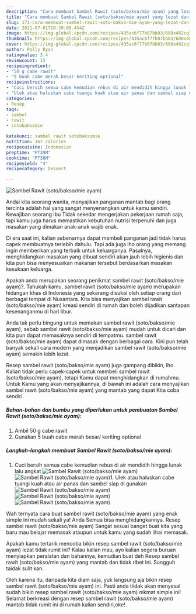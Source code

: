 ```yaml
---
description: "Cara membuat Sambel Rawit (soto/bakso/mie ayam) yang lezat dan Mudah Dibuat"
title: "Cara membuat Sambel Rawit (soto/bakso/mie ayam) yang lezat dan Mudah Dibuat"
slug: 171-cara-membuat-sambel-rawit-soto-bakso-mie-ayam-yang-lezat-dan-mudah-dibuat
date: 2021-07-01T10:39:00.454Z
image: https://img-global.cpcdn.com/recipes/435ac6f77b07bb03/680x482cq70/sambel-rawit-sotobaksomie-ayam-foto-resep-utama.jpg
thumbnail: https://img-global.cpcdn.com/recipes/435ac6f77b07bb03/680x482cq70/sambel-rawit-sotobaksomie-ayam-foto-resep-utama.jpg
cover: https://img-global.cpcdn.com/recipes/435ac6f77b07bb03/680x482cq70/sambel-rawit-sotobaksomie-ayam-foto-resep-utama.jpg
author: Polly Ryan
ratingvalue: 3.4
reviewcount: 15
recipeingredient:
- "50 g cabe rawit"
- "5 buah cabe merah besar keriting optional"
recipeinstructions:
- "Cuci bersih semua cabe kemudian rebus di air mendidih hingga lunak lalu angkat"
- "Ulek atau haluskan cabe tuangi kuah atau air panas dan sambel siap di gunakan"
categories:
- Resep
tags:
- sambel
- rawit
- sotobaksomie

katakunci: sambel rawit sotobaksomie 
nutrition: 167 calories
recipecuisine: Indonesian
preptime: "PT39M"
cooktime: "PT38M"
recipeyield: "4"
recipecategory: Dessert

---
```



![Sambel Rawit (soto/bakso/mie ayam)](https://img-global.cpcdn.com/recipes/435ac6f77b07bb03/680x482cq70/sambel-rawit-sotobaksomie-ayam-foto-resep-utama.jpg)

Andai kita seorang wanita, menyajikan panganan mantab bagi orang tercinta adalah hal yang sangat menyenangkan untuk kamu sendiri. Kewajiban seorang ibu Tidak sekedar mengerjakan pekerjaan rumah saja, tapi kamu juga harus memastikan kebutuhan nutrisi terpenuhi dan juga masakan yang dimakan anak-anak wajib enak.

Di era  saat ini, kalian sebenarnya dapat membeli panganan jadi tidak harus capek membuatnya terlebih dahulu. Tapi ada juga lho orang yang memang ingin memberikan yang terbaik untuk keluarganya. Pasalnya, menghidangkan masakan yang dibuat sendiri akan jauh lebih higienis dan kita pun bisa menyesuaikan makanan tersebut berdasarkan masakan kesukaan keluarga. 



Apakah anda merupakan seorang penikmat sambel rawit (soto/bakso/mie ayam)?. Tahukah kamu, sambel rawit (soto/bakso/mie ayam) merupakan hidangan khas di Indonesia yang sekarang disukai oleh setiap orang dari berbagai tempat di Nusantara. Kita bisa menyajikan sambel rawit (soto/bakso/mie ayam) kreasi sendiri di rumah dan boleh dijadikan santapan kesenanganmu di hari libur.

Anda tak perlu bingung untuk memakan sambel rawit (soto/bakso/mie ayam), sebab sambel rawit (soto/bakso/mie ayam) mudah untuk dicari dan kita pun dapat memasaknya sendiri di tempatmu. sambel rawit (soto/bakso/mie ayam) dapat dimasak dengan berbagai cara. Kini pun telah banyak sekali cara modern yang menjadikan sambel rawit (soto/bakso/mie ayam) semakin lebih lezat.

Resep sambel rawit (soto/bakso/mie ayam) juga gampang dibikin, lho. Kalian tidak perlu capek-capek untuk membeli sambel rawit (soto/bakso/mie ayam), tetapi Kamu dapat menghidangkan di rumahmu. Untuk Kamu yang akan menyajikannya, di bawah ini adalah cara menyajikan sambel rawit (soto/bakso/mie ayam) yang mantab yang dapat Kita coba sendiri.

<!--inarticleads1-->

##### Bahan-bahan dan bumbu yang diperlukan untuk pembuatan Sambel Rawit (soto/bakso/mie ayam):

1. Ambil 50 g cabe rawit
1. Gunakan 5 buah cabe merah besar/ keriting optional




<!--inarticleads2-->

##### Langkah-langkah membuat Sambel Rawit (soto/bakso/mie ayam):

1. Cuci bersih semua cabe kemudian rebus di air mendidih hingga lunak lalu angkat
<img src="https://img-global.cpcdn.com/steps/eace7a0ee8c76c51/160x128cq70/sambel-rawit-sotobaksomie-ayam-langkah-memasak-1-foto.jpg" alt="Sambel Rawit (soto/bakso/mie ayam)"><img src="https://img-global.cpcdn.com/steps/186b0650a8267769/160x128cq70/sambel-rawit-sotobaksomie-ayam-langkah-memasak-1-foto.jpg" alt="Sambel Rawit (soto/bakso/mie ayam)">1. Ulek atau haluskan cabe tuangi kuah atau air panas dan sambel siap di gunakan
<img src="https://img-global.cpcdn.com/steps/dc8b3a4867ff398e/160x128cq70/sambel-rawit-sotobaksomie-ayam-langkah-memasak-2-foto.jpg" alt="Sambel Rawit (soto/bakso/mie ayam)"><img src="https://img-global.cpcdn.com/steps/3f1dcb74ba078034/160x128cq70/sambel-rawit-sotobaksomie-ayam-langkah-memasak-2-foto.jpg" alt="Sambel Rawit (soto/bakso/mie ayam)"><img src="https://img-global.cpcdn.com/steps/b947d35681fd8e41/160x128cq70/sambel-rawit-sotobaksomie-ayam-langkah-memasak-2-foto.jpg" alt="Sambel Rawit (soto/bakso/mie ayam)">



Wah ternyata cara buat sambel rawit (soto/bakso/mie ayam) yang enak simple ini mudah sekali ya! Anda Semua bisa menghidangkannya. Resep sambel rawit (soto/bakso/mie ayam) Sangat sesuai banget buat kita yang baru mau belajar memasak ataupun untuk kamu yang sudah lihai memasak.

Apakah kamu tertarik mencoba bikin resep sambel rawit (soto/bakso/mie ayam) lezat tidak rumit ini? Kalau kalian mau, ayo kalian segera buruan menyiapkan peralatan dan bahannya, kemudian buat deh Resep sambel rawit (soto/bakso/mie ayam) yang mantab dan tidak ribet ini. Sungguh taidak sulit kan. 

Oleh karena itu, daripada kita diam saja, yuk langsung aja bikin resep sambel rawit (soto/bakso/mie ayam) ini. Pasti anda tiidak akan menyesal sudah bikin resep sambel rawit (soto/bakso/mie ayam) nikmat simple ini! Selamat berkreasi dengan resep sambel rawit (soto/bakso/mie ayam) mantab tidak rumit ini di rumah kalian sendiri,oke!.

